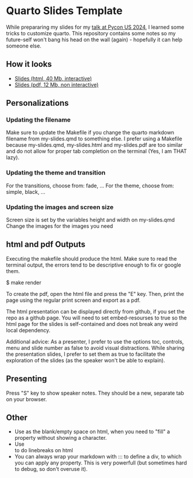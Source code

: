 # Quarto Slides Template

While prepararing my slides for my [talk at Pycon US 2024](https://sebastiandres.github.io/talk_2024_05_pycon_us), I learned some tricks to customize quarto. This repository contains some notes so my future-self won't bang his head on the wall (again) - hopefully it can help someone else.

## How it looks
  * [Slides (html, 40 Mb, interactive)](https://sebastiandres.github.io/talk_2024_05_pycon_us/slides-eng.html)
  * [Slides (pdf, 12 Mb, non interactive)](https://sebastiandres.github.io/talk_2024_05_pycon_us/slides-eng.pdf)

## Personalizations

### Updating the filename
Make sure to update the Makefile if you change the quarto markdown filename from my-slides.qmd to something else. I prefer using a Makefile because my-slides.qmd, my-slides.html and my-slides.pdf are too similar and do not allow for proper tab completion on the terminal (Yes, I am THAT lazy).

### Updating the theme and transition
For the transitions, choose from: fade, ...
For the theme, choose from: simple, black, ...

### Updating the images and screen size
Screen size is set by the variables height and width on my-slides.qmd 
Change the images for the images you need 


## html and pdf Outputs

Executing the makefile should produce the html. Make sure to read the terminal output, the errors tend to be descriptive enough to fix or google them.

$ make render

To create the pdf, open the html file and press the "E" key. Then, print the page using the regular print screen and export as a pdf.

The html presentation can be displayed directly from github, if you set the repo as a github page. You will need to set embed-resourses to true so the html page for the slides is self-contained and does not break any weird local dependency.

Additional advice: As a presenter, I prefer to use the options toc, controls, menu and slide number as false to avoid visual distractions. While sharing the presentation slides, I prefer to set them as true to facilitate the exploration of the slides (as the speaker won't be able to explain).  

## Presenting
Press "S" key to show speaker notes. They should be a new, separate tab on your browser.

## Other
* Use &#32; as the blank/empty space on html, when you need to "fill" a property without showing a character.
* Use <br> to do linebreaks on html
* You can always wrap your markdown with ::: to define a div, to which you can apply any property. This is very powerfull (but sometimes hard to debug, so don't overuse it).